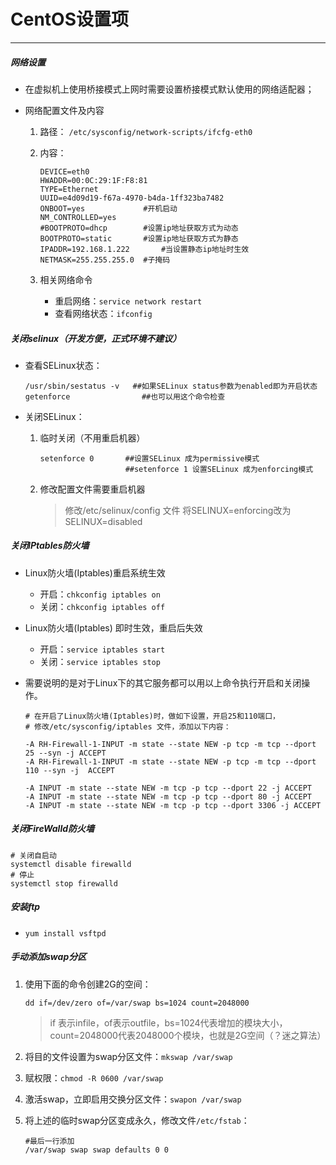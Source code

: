 # CentOS设置项

---

##### 网络设置

- 在虚拟机上使用桥接模式上网时需要设置桥接模式默认使用的网络适配器；

- 网络配置文件及内容

  1. 路径： `/etc/sysconfig/network-scripts/ifcfg-eth0`

  2. 内容：

     ```shell
     DEVICE=eth0
     HWADDR=00:0C:29:1F:F8:81
     TYPE=Ethernet
     UUID=e4d09d19-f67a-4970-b4da-1ff323ba7482
     ONBOOT=yes				#开机启动
     NM_CONTROLLED=yes
     #BOOTPROTO=dhcp		#设置ip地址获取方式为动态
     BOOTPROTO=static		#设置ip地址获取方式为静态
     IPADDR=192.168.1.222   	#当设置静态ip地址时生效
     NETMASK=255.255.255.0	#子掩码
     ```

  3. 相关网络命令

     * 重启网络：`service network restart`
     * 查看网络状态：`ifconfig`

##### 关闭selinux（开发方便，正式环境不建议）

- 查看SELinux状态：

  ```shell
  /usr/sbin/sestatus -v   ##如果SELinux status参数为enabled即为开启状态
  getenforce 		 		##也可以用这个命令检查
  ```

- 关闭SELinux：

  1. 临时关闭（不用重启机器）

     ```shell
     setenforce 0		##设置SELinux 成为permissive模式
          				##setenforce 1 设置SELinux 成为enforcing模式
     ```

  2. 修改配置文件需要重启机器

     > 修改/etc/selinux/config 文件
     > 将SELINUX=enforcing改为SELINUX=disabled

##### 关闭IPtables防火墙

- Linux防火墙(Iptables)重启系统生效

  - 开启：`chkconfig iptables on` 
  - 关闭：`chkconfig iptables off` 

- Linux防火墙(Iptables) 即时生效，重启后失效

  - 开启：`service iptables start`
  - 关闭：`service iptables stop`

- 需要说明的是对于Linux下的其它服务都可以用以上命令执行开启和关闭操作。

  ```shell
  # 在开启了Linux防火墙(Iptables)时，做如下设置，开启25和110端口，
  # 修改/etc/sysconfig/iptables 文件，添加以下内容：
  
  -A RH-Firewall-1-INPUT -m state --state NEW -p tcp -m tcp --dport 25 --syn -j ACCEPT
  -A RH-Firewall-1-INPUT -m state --state NEW -p tcp -m tcp --dport 110 --syn -j  ACCEPT 
  
  -A INPUT -m state --state NEW -m tcp -p tcp --dport 22 -j ACCEPT
  -A INPUT -m state --state NEW -m tcp -p tcp --dport 80 -j ACCEPT
  -A INPUT -m state --state NEW -m tcp -p tcp --dport 3306 -j ACCEPT
  ```

##### 关闭FireWalld防火墙

```shell
# 关闭自启动
systemctl disable firewalld
# 停止
systemctl stop firewalld
```

##### 安装ftp

- `yum install vsftpd`

##### 手动添加swap分区

1. 使用下面的命令创建2G的空间：

   `dd if=/dev/zero of=/var/swap bs=1024 count=2048000`

   > if 表示infile，of表示outfile，bs=1024代表增加的模块大小，count=2048000代表2048000个模块，也就是2G空间（？迷之算法）

2. 将目的文件设置为swap分区文件：`mkswap /var/swap`

3. 赋权限：`chmod -R 0600 /var/swap`

4. 激活swap，立即启用交换分区文件：`swapon /var/swap`

5. 将上述的临时swap分区变成永久，修改文件`/etc/fstab`：

   ```shell
   #最后一行添加
   /var/swap swap swap defaults 0 0
   ```
